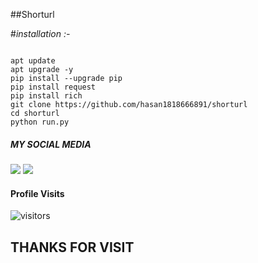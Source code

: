 ##Shorturl

#_installation :-_

```

apt update 
apt upgrade -y
pip install --upgrade pip
pip install request
pip install rich
git clone https://github.com/hasan1818666891/shorturl
cd shorturl
python run.py

```
##### MY SOCIAL MEDIA

[![](https://img.shields.io/badge/Github-black?logo=Github&logoColor=red&labelColor=black)](https://github.com/hasan1818666891)
[![](https://img.shields.io/badge/Facebook-black?logo=Facebook&logoColor=red&labelColor=black)](https://www.facebook.com/khondokerxhasan)

#### Profile Visits

![visitors](https://visitor-badge.glitch.me/badge?page_id=hasan1818666891)

<h2> THANKS FOR VISIT <h2\>

